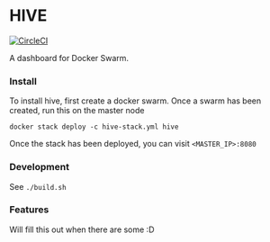 
# HIVE #

[![CircleCI](https://circleci.com/gh/gabereiser/hive/tree/master.svg?style=svg)](https://circleci.com/gh/gabereiser/hive/tree/master)




A dashboard for Docker Swarm.


### Install ###
To install hive, first create a docker swarm. Once a swarm has been created, run this on the master node

`docker stack deploy -c hive-stack.yml hive`



Once the stack has been deployed, you can visit `<MASTER_IP>:8080`


### Development ###

See `./build.sh`

### Features ###

Will fill this out when there are some :D

